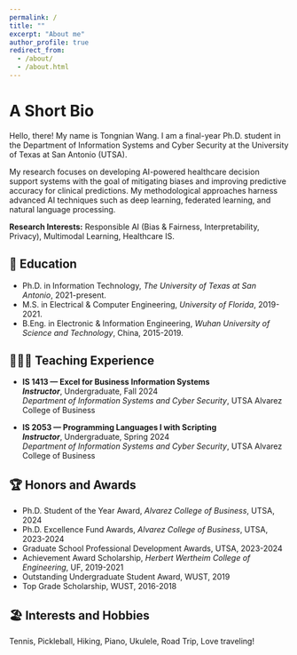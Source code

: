 ```yaml
---
permalink: /
title: ""
excerpt: "About me"
author_profile: true
redirect_from: 
  - /about/
  - /about.html
---
```

A Short Bio
====
Hello, there! My name is Tongnian Wang. I am a final-year Ph.D. student in the Department of Information Systems and Cyber Security at the University of Texas at San Antonio (UTSA). 

My research focuses on developing AI-powered healthcare decision support systems with the goal of mitigating biases and improving predictive accuracy for clinical predictions. My methodological approaches harness advanced AI techniques such as deep learning, federated learning, and natural language processing. 

**Research Interests:** Responsible AI (Bias & Fairness, Interpretability, Privacy), Multimodal Learning, Healthcare IS.

📖 Education
------

- Ph.D. in Information Technology, *The University of Texas at San Antonio*, 2021-present.
- M.S. in Electrical & Computer Engineering, *University of Florida*, 2019-2021.
- B.Eng. in Electronic & Information Engineering, *Wuhan University of Science and Technology*,  China, 2015-2019.

<!-- You can find my CV [here](http://tongnianw.github.io/files/CV_TW_utsa.pdf). -->

👩🏻‍🏫 Teaching Experience
------

- **IS 1413 — Excel for Business Information Systems**  
     ***Instructor***, Undergraduate, Fall 2024  
     *Department of Information Systems and Cyber Security*, UTSA Alvarez College of Business

- **IS 2053 — Programming Languages I with Scripting**  
     ***Instructor***, Undergraduate, Spring 2024  
     *Department of Information Systems and Cyber Security*, UTSA Alvarez College of Business

🏆 Honors and Awards
------

- Ph.D. Student of the Year Award, *Alvarez College of Business*, UTSA, 2024
- Ph.D. Excellence Fund Awards, *Alvarez College of Business*, UTSA, 2023-2024
- Graduate School Professional Development Awards, UTSA, 2023-2024
- Achievement Award Scholarship, *Herbert Wertheim College of Engineering*, UF, 2019-2021
- Outstanding Undergraduate Student Award, WUST, 2019
- Top Grade Scholarship, WUST, 2016-2018

🏖️ Interests and Hobbies
------

Tennis, Pickleball, Hiking, Piano, Ukulele, Road Trip, Love traveling!